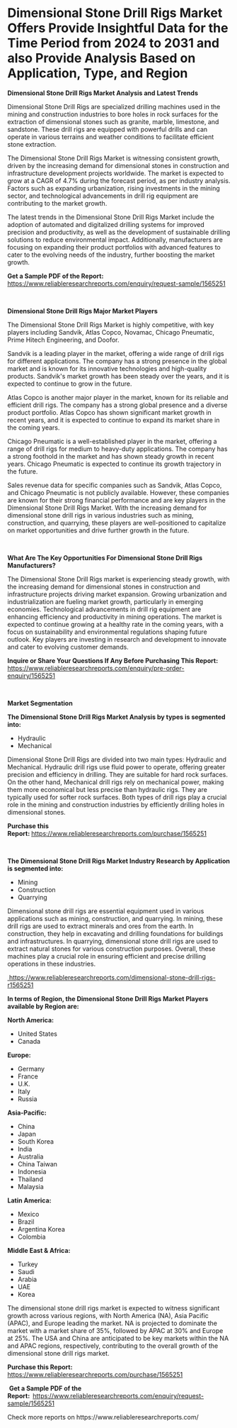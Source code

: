 <p><h1>Dimensional Stone Drill Rigs Market Offers Provide Insightful Data for the Time Period from 2024 to 2031 and also Provide Analysis Based on Application, Type, and Region</h1></p><p><strong>Dimensional Stone Drill Rigs Market Analysis and Latest Trends</strong></p>
<p><p>Dimensional Stone Drill Rigs are specialized drilling machines used in the mining and construction industries to bore holes in rock surfaces for the extraction of dimensional stones such as granite, marble, limestone, and sandstone. These drill rigs are equipped with powerful drills and can operate in various terrains and weather conditions to facilitate efficient stone extraction.</p><p>The Dimensional Stone Drill Rigs Market is witnessing consistent growth, driven by the increasing demand for dimensional stones in construction and infrastructure development projects worldwide. The market is expected to grow at a CAGR of 4.7% during the forecast period, as per industry analysis. Factors such as expanding urbanization, rising investments in the mining sector, and technological advancements in drill rig equipment are contributing to the market growth.</p><p>The latest trends in the Dimensional Stone Drill Rigs Market include the adoption of automated and digitalized drilling systems for improved precision and productivity, as well as the development of sustainable drilling solutions to reduce environmental impact. Additionally, manufacturers are focusing on expanding their product portfolios with advanced features to cater to the evolving needs of the industry, further boosting the market growth.</p></p>
<p><strong>Get a Sample PDF of the Report:&nbsp;</strong> <a href="https://www.reliableresearchreports.com/enquiry/request-sample/1565251">https://www.reliableresearchreports.com/enquiry/request-sample/1565251</a></p>
<p>&nbsp;</p>
<p><strong>Dimensional Stone Drill Rigs Major Market Players</strong></p>
<p><p>The Dimensional Stone Drill Rigs Market is highly competitive, with key players including Sandvik, Atlas Copco, Novamac, Chicago Pneumatic, Prime Hitech Engineering, and Doofor. </p><p>Sandvik is a leading player in the market, offering a wide range of drill rigs for different applications. The company has a strong presence in the global market and is known for its innovative technologies and high-quality products. Sandvik's market growth has been steady over the years, and it is expected to continue to grow in the future.</p><p>Atlas Copco is another major player in the market, known for its reliable and efficient drill rigs. The company has a strong global presence and a diverse product portfolio. Atlas Copco has shown significant market growth in recent years, and it is expected to continue to expand its market share in the coming years.</p><p>Chicago Pneumatic is a well-established player in the market, offering a range of drill rigs for medium to heavy-duty applications. The company has a strong foothold in the market and has shown steady growth in recent years. Chicago Pneumatic is expected to continue its growth trajectory in the future.</p><p>Sales revenue data for specific companies such as Sandvik, Atlas Copco, and Chicago Pneumatic is not publicly available. However, these companies are known for their strong financial performance and are key players in the Dimensional Stone Drill Rigs Market. With the increasing demand for dimensional stone drill rigs in various industries such as mining, construction, and quarrying, these players are well-positioned to capitalize on market opportunities and drive further growth in the future.</p></p>
<p>&nbsp;</p>
<p><strong>What Are The Key Opportunities For Dimensional Stone Drill Rigs Manufacturers?</strong></p>
<p><p>The Dimensional Stone Drill Rigs market is experiencing steady growth, with the increasing demand for dimensional stones in construction and infrastructure projects driving market expansion. Growing urbanization and industrialization are fueling market growth, particularly in emerging economies. Technological advancements in drill rig equipment are enhancing efficiency and productivity in mining operations. The market is expected to continue growing at a healthy rate in the coming years, with a focus on sustainability and environmental regulations shaping future outlook. Key players are investing in research and development to innovate and cater to evolving customer demands.</p></p>
<p><strong>Inquire or Share Your Questions If Any Before Purchasing This Report:</strong> <a href="https://www.reliableresearchreports.com/enquiry/pre-order-enquiry/1565251">https://www.reliableresearchreports.com/enquiry/pre-order-enquiry/1565251</a></p>
<p>&nbsp;</p>
<p><strong>Market Segmentation</strong></p>
<p><strong>The Dimensional Stone Drill Rigs Market Analysis by types is segmented into:</strong></p>
<p><ul><li>Hydraulic</li><li>Mechanical</li></ul></p>
<p><p>Dimensional Stone Drill Rigs are divided into two main types: Hydraulic and Mechanical. Hydraulic drill rigs use fluid power to operate, offering greater precision and efficiency in drilling. They are suitable for hard rock surfaces. On the other hand, Mechanical drill rigs rely on mechanical power, making them more economical but less precise than hydraulic rigs. They are typically used for softer rock surfaces. Both types of drill rigs play a crucial role in the mining and construction industries by efficiently drilling holes in dimensional stones.</p></p>
<p><strong>Purchase this Report:&nbsp;</strong><a href="https://www.reliableresearchreports.com/purchase/1565251">https://www.reliableresearchreports.com/purchase/1565251</a></p>
<p>&nbsp;</p>
<p><strong>The Dimensional Stone Drill Rigs Market Industry Research by Application is segmented into:</strong></p>
<p><ul><li>Mining</li><li>Construction</li><li>Quarrying</li></ul></p>
<p><p>Dimensional stone drill rigs are essential equipment used in various applications such as mining, construction, and quarrying. In mining, these drill rigs are used to extract minerals and ores from the earth. In construction, they help in excavating and drilling foundations for buildings and infrastructures. In quarrying, dimensional stone drill rigs are used to extract natural stones for various construction purposes. Overall, these machines play a crucial role in ensuring efficient and precise drilling operations in these industries.</p></p>
<p><a href="https://www.reliableresearchreports.com/dimensional-stone-drill-rigs-r1565251">&nbsp;https://www.reliableresearchreports.com/dimensional-stone-drill-rigs-r1565251</a></p>
<p><strong>In terms of Region, the Dimensional Stone Drill Rigs Market Players available by Region are:</strong></p>
<p>
    <p> <strong> North America: </strong>
        <ul>
            <li>United States</li>
            <li>Canada</li>
        </ul>
        </p> 
    <p> <strong> Europe: </strong>
        <ul>
            <li>Germany</li>
            <li>France</li>
            <li>U.K.</li>
            <li>Italy</li>
            <li>Russia</li>
        </ul>
        </p> 
    <p> <strong> Asia-Pacific: </strong>
        <ul>
            <li>China</li>
            <li>Japan</li>
            <li>South Korea</li>
            <li>India</li>
            <li>Australia</li>
            <li>China Taiwan</li>
            <li>Indonesia</li>
            <li>Thailand</li>
            <li>Malaysia</li>
        </ul>
        </p> 
    <p> <strong> Latin America: </strong>
        <ul>
            <li>Mexico</li>
            <li>Brazil</li>
            <li>Argentina Korea</li>
            <li>Colombia</li>
        </ul>
        </p> 
    <p> <strong> Middle East & Africa: </strong>
        <ul>
            <li>Turkey</li>
            <li>Saudi</li>
            <li>Arabia</li>
            <li>UAE</li>
            <li>Korea</li>
        </ul>
    </p>
    </p>
<p><p>The dimensional stone drill rigs market is expected to witness significant growth across various regions, with North America (NA), Asia Pacific (APAC), and Europe leading the market. NA is projected to dominate the market with a market share of 35%, followed by APAC at 30% and Europe at 25%. The USA and China are anticipated to be key markets within the NA and APAC regions, respectively, contributing to the overall growth of the dimensional stone drill rigs market.</p></p>
<p><strong>Purchase this Report: </strong><a href="https://www.reliableresearchreports.com/purchase/1565251">https://www.reliableresearchreports.com/purchase/1565251</a></p>
<p>&nbsp;<strong>Get a Sample PDF of the Report:&nbsp;&nbsp;</strong><a href="https://www.reliableresearchreports.com/enquiry/request-sample/1565251">https://www.reliableresearchreports.com/enquiry/request-sample/1565251</a></p>
<p><strong></strong></p>
<p>Check more reports on https://www.reliableresearchreports.com/</p>